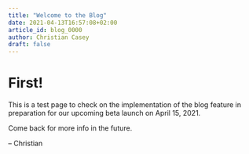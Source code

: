 ```yaml
---
title: "Welcome to the Blog"
date: 2021-04-13T16:57:08+02:00
article_id: blog_0000
author: Christian Casey
draft: false
---
```


# First!

This is a test page to check on the implementation of the blog feature in preparation for our upcoming beta launch on April 15, 2021.

Come back for more info in the future.

– Christian
